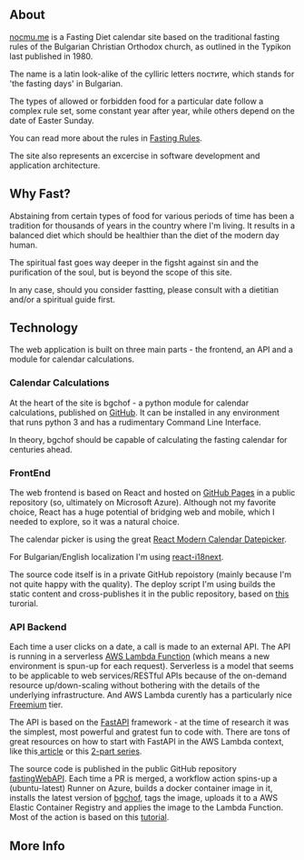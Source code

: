 ## About
[nocmu.me](https://nocmu.me) is a Fasting Diet calendar site based on the traditional fasting rules of the Bulgarian Christian Orthodox church, as outlined in the Typikon last published in 1980.

The name is a latin look-alike of the cylliric letters постите, which stands for 'the fasting days' in Bulgarian.

The types of allowed or forbidden food for a particular date follow a complex rule set, some constant year after year, while others depend on the date of Easter Sunday.

You can read more about the rules in [Fasting Rules](https://github.com/ddppddpp/bgchof/blob/main/docs/FASTINGRULES.md).

The site also represents an excercise in software development and application architecture.


## Why Fast?
Abstaining from certain types of food for various periods of time has been a tradition for thousands of years in the country where I'm living. It results in a balanced diet which should be healthier than the diet of the modern day human.

The spiritual fast goes way deeper in the figsht against sin and the purification of the soul, but is beyond the scope of this site.

In any case, should you consider fastting, please consult with a dietitian and/or a spiritual guide first.


## Technology
The web application is built on three main parts - the frontend, an API and a module for calendar calculations.

### Calendar Calculations
At the heart of the site is bgchof - a python module for calendar calculations, published on [GitHub](https://github.com/ddppddpp/bgchof). It can be installed in any environment that runs python 3 and has a rudimentary Command Line Interface.

In theory, bgchof should be capable of calculating the fasting calendar for centuries ahead.

### FrontEnd
The web frontend is based on React and hosted on [GitHub Pages](https://pages.github.com) in a public repository (so, ultimately on Microsoft Azure). Although not my favorite choice, React has a huge potential of bridging web and mobile, which I needed to explore, so it was a natural choice.

The calendar picker is using the great [React Modern Calendar Datepicker](https://kiarash-z.github.io/react-modern-calendar-datepicker/).

For Bulgarian/English localization I'm using [react-i18next](https://react.i18next.com).


The source code itself is in a private GitHub repoistory (mainly because I'm not quite happy with the quality). The deploy script I'm using builds the static content and cross-publishes it in the public repository, based on [this](https://github.com/gitname/react-gh-pages) turorial.
### API Backend
Each time a user clicks on a date, a call is made to an external API. 
The API is running in a serverless [AWS Lambda Function](https://aws.amazon.com/lambda/) (which means a new environment is spun-up for each request). Serverless is a model that seems to be applicable to web services/RESTful APIs because of the on-demand resource up/down-scaling without bothering with the details of the underlying infrastructure. And AWS Lambda curently has a particularly nice [Freemium](https://aws.amazon.com/lambda/pricing/) tier.

The API is based on the [FastAPI](https://fastapi.tiangolo.com) framework - at the time of research it was the simplest, most powerful and gratest fun to code with. There are tons of great resources on how to start with FastAPI in the AWS Lambda context, like this[ article](https://medium.com/analytics-vidhya/python-fastapi-and-aws-lambda-container-3e524c586f01) or this [2-part series](https://towardsdatascience.com/fastapi-aws-robust-api-part-1-f67ae47390f9).

The source code is published in the public GitHub repository [fastingWebAPI](https://github.com/ddppddpp/fastingWebAPI). Each time a PR is merged, a workflow action spins-up a (ubuntu-latest) Runner on Azure, builds a docker container image in it, installs the latest version of [bgchof](https://github.com/ddppddpp/bgchof), tags the image, uploads it to a AWS Elastic Container Registry and applies the image to the Lambda Function. Most of the action is based on this [tutorial](https://aws.plainenglish.io/build-a-docker-image-and-publish-it-to-aws-ecr-using-github-actions-f20accd774c3).



## More Info